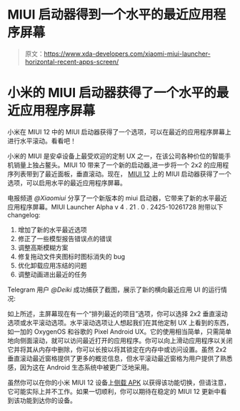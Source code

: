 # MIUI 启动器得到一个水平的最近应用程序屏幕

> 原文：<https://www.xda-developers.com/xiaomi-miui-launcher-horizontal-recent-apps-screen/>

# 小米的 MIUI 启动器获得了一个水平的最近应用程序屏幕

小米在 MIUI 12 中的 MIUI 启动器获得了一个选项，可以在最近的应用程序屏幕上进行水平滚动。看看吧！

小米的 MIUI 是安卓设备上最受欢迎的定制 UX 之一，在该公司各种价位的智能手机销量上独占鳌头。MIUI 10 带来了一个新的启动器,进一步将一个 2x2 的应用程序列表带到了最近面板，垂直滚动。现在， [MIUI 12](https://www.xda-developers.com/xiaomi-launches-miui-12-global-focus-privacy-ui-improvements-update/) 上的 MIUI 启动器获得了一个选项，可以启用水平的最近应用程序屏幕。

电报频道 *@Xiaomiui* 分享了一个新版本的 miui 启动器，它带来了新的水平最近应用程序屏幕。MIUI Launcher Alpha v 4 . 21 . 0 . 2425-10261728 附带以下 changelog:

1.  增加了新的水平最近选项
2.  修正了一些模型报告错误点的错误
3.  调整高斯模糊方案
4.  修复拖动文件夹图标时图标消失的 bug
5.  优化卸载应用冻结的问题
6.  调整动画进出最近的任务

Telegram 用户 *@Deiki* 成功捕获了截图，展示了新的横向最近应用 UI 的运行情况:

如上所述，主屏幕现在有一个“排列最近的项目”选项，你可以选择 2x2 垂直滚动选项或水平滚动选项。水平滚动选项让人想起我们在其他定制 UX 上看到的东西，如一加的 OxygenOS 和谷歌的 Pixel Android UX。它的使用相当简单，只需简单地向侧面滚动，就可以访问最近打开的应用程序。你可以向上滑动应用程序以关闭它并将其从内存中删除，你可以长按以将其锁定在内存中或访问设置。虽然 2x2 垂直滚动最近窗格提供了更多的概览信息，但水平滚动最近窗格为用户提供了熟悉感，因为这在 Android 生态系统中被更广泛地采用。

虽然你可以在你的小米 MIUI 12 设备上[侧载 APK](https://www.apkmirror.com/apk/xiaomi-inc/miui-launcher/miui-launcher-alpha-4-21-0-2425-10261728-release/) 以获得该功能切换，但请注意，它可能实际上并不工作。如果一切顺利，你可以期待在稳定的 MIUI 12 更新中看到该功能到达你的设备。